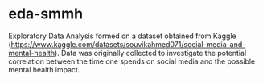 # eda-smmh
Exploratory Data Analysis formed on a dataset obtained from Kaggle (https://www.kaggle.com/datasets/souvikahmed071/social-media-and-mental-health). 
Data was originally collected to investigate the potential correlation between the time one spends on social 
media and the possible mental health impact.
